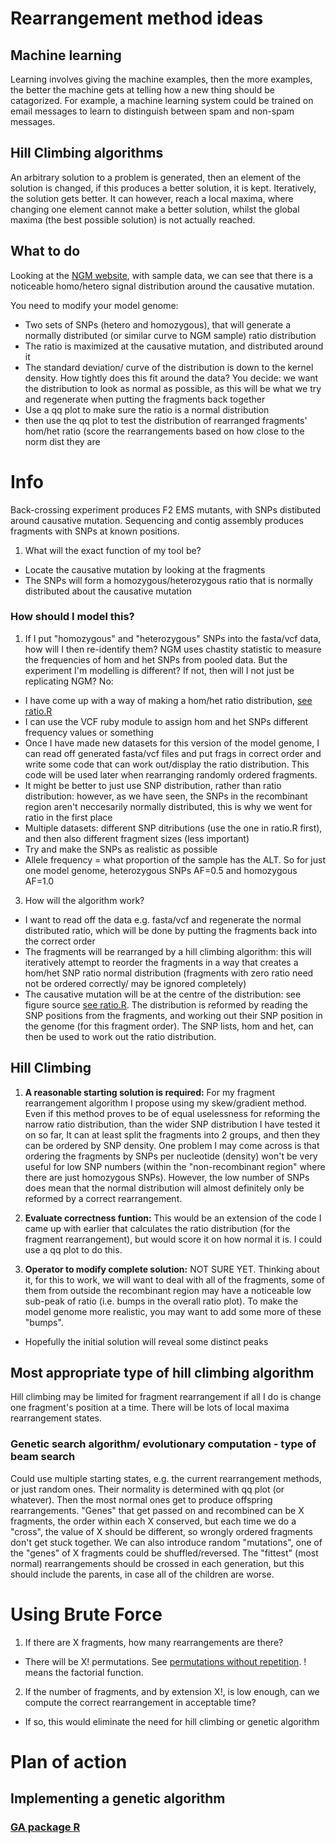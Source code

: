 Rearrangement method ideas
========================================================

Machine learning
-----

Learning involves giving the machine examples, then the more examples, the better the machine gets at telling how a new thing should be catagorized. For example, a machine learning system could be trained on email messages to learn to distinguish between spam and non-spam messages.

Hill Climbing algorithms
------

An arbitrary solution to a problem is generated, then an element of the solution is changed, if this produces a better solution, it is kept. Iteratively, the solution gets better. It can however, reach a local maxima, where changing one element cannot make a better solution, whilst the global maxima (the best possible solution) is not actually reached.

What to do
--------

Looking at the [NGM website](http://bar.utoronto.ca/ngm/cgi-bin/emap.cgi), with sample data, we can see that there is a noticeable homo/hetero signal distribution around the causative mutation.

You need to modify your model genome:

- Two sets of SNPs (hetero and homozygous), that will generate a normally distributed (or similar curve to NGM sample) ratio distribution
- The ratio is maximized at the causative mutation, and distributed around it
- The standard deviation/ curve of the distribution is down to the kernel density. How tightly does this fit around the data? You decide: we want the distribution to look as normal as possible, as this will be what we try and regenerate when putting the fragments back together
- Use a qq plot to make sure the ratio is a normal distribution
- then use the qq plot to test the distribution of rearranged fragments' hom/het ratio (score the rearrangements based on how close to the norm dist they are

Info
========================================================

Back-crossing experiment produces F2 EMS mutants, with SNPs distibuted around causative mutation.
Sequencing and contig assembly produces fragments with SNPs at known positions.

1. What will the exact function of my tool be?
 - Locate the causative mutation by looking at the fragments
 - The SNPs will form a homozygous/heterozygous ratio that is normally distributed about the causative mutation

### How should I model this? 
1. If I put "homozygous" and "heterozygous" SNPs into the fasta/vcf data, how will I then re-identify them? NGM uses chastity statistic to measure the frequencies of hom and het SNPs from pooled data. But the experiment I'm modelling is different? If not, then will I not just be replicating NGM? No:
 - I have come up with a way of making a hom/het ratio distribution, [see ratio.R](https://github.com/edwardchalstrey1/fragmented_genome_with_snps/blob/ratio/ratio.R)
 - I can use the VCF ruby module to assign hom and het SNPs different frequency values or something
 - Once I have made new datasets for this version of the model genome, I can read off generated fasta/vcf files and put frags in correct order and write some code that can work out/display the ratio distribution. This code will be used later when rearranging randomly ordered fragments.
- It might be better to just use SNP distribution, rather than ratio distribution: however, as we have seen, the SNPs in the recombinant region aren't neccesarily normally distributed, this is why we went for ratio in the first place
- Multiple datasets: different SNP ditributions (use the one in ratio.R first), and then also different fragment sizes (less important)
- Try and make the SNPs as realistic as possible
- Allele frequency = what proportion of the sample has the ALT. So for just one model genome, heterozygous SNPs AF=0.5 and homozygous AF=1.0

3. How will the algorithm work?
 - I want to read off the data e.g. fasta/vcf and regenerate the normal distributed ratio, which will be done by putting the fragments back into the correct order
 - The fragments will be rearranged by a hill climbing algorithm: this will iteratively attempt to reorder the fragments in a way that creates a hom/het SNP ratio normal distribution (fragments with zero ratio need not be ordered correctly/ may be ignored completely)
 - The causative mutation will be at the centre of the distribution: see figure source [see ratio.R](https://github.com/edwardchalstrey1/fragmented_genome_with_snps/blob/ratio/ratio.R). The distribution is reformed by reading the SNP positions from the fragments, and working out their SNP position in the genome (for this fragment order). The SNP lists, hom and het, can then be used to work out the ratio distribution.


Hill Climbing
---------

1. **A reasonable starting solution is required:**
For my fragment rearrangement algorithm I propose using my skew/gradient method. Even if this method proves to be of equal uselessness for reforming the narrow ratio distribution, than the wider SNP distribution I have tested it on so far, It can at least split the fragments into 2 groups, and then they can be ordered by SNP density. One problem I may come across is that ordering the fragments by SNPs per nucleotide (density) won't be very useful for low SNP numbers (within the "non-recombinant region" where there are just homozygous SNPs). However, the low number of SNPs does mean that the normal distribution will almost definitely only be reformed by a correct rearrangement.

2. **Evaluate correctness funtion:**
This would be an extension of the code I came up with earlier that calculates the ratio distribution (for the fragment rearrangement), but would score it on how normal it is. I could use a qq plot to do this.

3. **Operator to modify complete solution:**
NOT SURE YET.
Thinking about it, for this to work, we will want to deal with all of the fragments, some of them from outside the recombinant region may have a noticeable low sub-peak of ratio (i.e. bumps in the overall ratio plot). To make the model genome more realistic, you may want to add some more of these "bumps".

- Hopefully the initial solution will reveal some distinct peaks

Most appropriate type of hill climbing algorithm
-----

Hill climbing may be limited for fragment rearrangement if all I do is change one fragment's position at a time. There will be lots of local maxima rearrangement states.

### Genetic search algorithm/ evolutionary computation - type of beam search
Could use multiple starting states, e.g. the current rearrangement methods, or just random ones. Their normality is determined with qq plot (or whatever). Then the most normal ones get to produce offspring rearrangements. "Genes" that get passed on and recombined can be X fragments, the order within each X conserved, but each time we do a "cross", the value of X should be different, so wrongly ordered fragments don't get stuck together. We can also introduce random "mutations", one of the "genes" of X fragments could be shuffled/reversed. The "fittest" (most normal) rearrangements should be crossed in each generation, but this should include the parents, in case all of the children are worse.

Using Brute Force
============

1. If there are X fragments, how many rearrangements are there? 
 - There will be X! permutations. See [permutations without repetition](http://www.mathsisfun.com/combinatorics/combinations-permutations.html). ! means the factorial function.

2. If the number of fragments, and by extension X!, is low enough, can we compute the correct rearrangement in acceptable time?
 - If so, this would eliminate the need for hill climbing or genetic algorithm
 
Plan of action
===============

Implementing a genetic algorithm
--------------------

### [GA package R](http://cran.r-project.org/web/packages/GA/GA.pdf)

